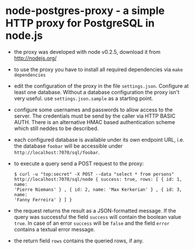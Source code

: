 node-postgres-proxy - a simple HTTP proxy for PostgreSQL in node.js
===================================================================

* the proxy was developed with node v0.2.5, download it from http://nodejs.org/
* to use the proxy you have to install all required dependencies via `make dependencies`
* edit the configuration of the proxy in the file `settings.json`. Configure at
  least one database. Without a database configuration the proxy isn't very useful.
  use `settings.json.sample` as a starting point.
* configure some usernames and passwords to allow access to the server. The credentials
  must be send by the caller via HTTP BASIC AUTH. There is an alternative HMAC based
  authentication scheme which still neddes to be described.
* each configured database is available under its own endpoint URL, i.e. the database
  `foobar` will be accessible under `http://localhost:7070/sql/foobar`.
* to execute a query send a POST request to the proxy:
  <code><pre>
   $ curl -u "top:secret" -X POST --data "select * from persons" http://localhost:7070/sql/node
   { success: true,
     rows:
      [ { id: 1, name: 'Pierre Niemans' }
      , { id: 2, name: 'Max Kerkerian' }
      , { id: 3, name: 'Fanny Ferreira' }
      ]
   }
  </pre></code>

* the request returns the result as a JSON-formatted message. If the query was successful
  the field `success` will contain the boolean value `true`. In case of
  an error `success` will be `false` and the field `error` contains a textual
  error message.
* the return field `rows` contains the queried rows, if any.
